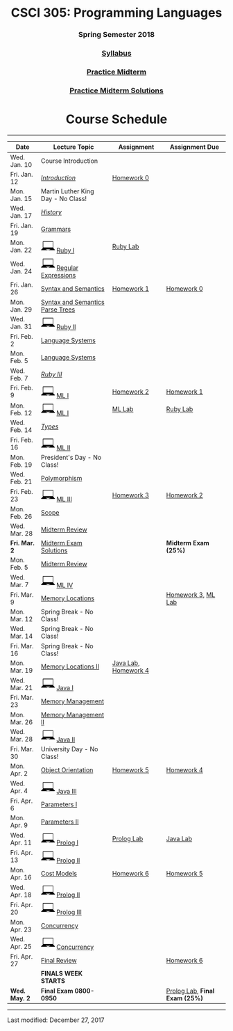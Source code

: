 <div align="center">
<h1>CSCI 305: Programming Languages</h1>
<h3>Spring Semester 2018</h3>

<h3><a href="syllabus.html">Syllabus</a></h3>

<h3><a href="exams/midterm-practice.pdf">Practice Midterm</a></h3>

<h3><a href="exams/midterm-practice.html">Practice Midterm Solutions</a></h3>

<h1>Course Schedule</h1>
</div>

---

Date | Lecture Topic | Assignment | Assignment Due
---- | ------------- | --------------- | ------------
Wed. Jan. 10 | Course Introduction | &nbsp; | &nbsp;
Fri. Jan. 12 | *[Introduction](lectures/l02_intro.html)* | [Homework 0](homeworks/hw0.html) | &nbsp;
Mon. Jan. 15 | Martin Luther King Day - No Class! | &nbsp; | &nbsp;
Wed. Jan. 17 | *[History](lectures/l03_history.html)* | &nbsp; | &nbsp;
Fri. Jan. 19 | [Grammars](lectures/l04_grammars.html) | &nbsp; | &nbsp;
Mon. Jan. 22 | ![laptop](images/laptop.png) [Ruby I](lectures/l05_ruby1.html) | [Ruby Lab](homeworks/ruby_lab.html) | &nbsp;
Wed. Jan. 24 | ![laptop](images/laptop.png) [Regular Expressions](lectures/l06_ruby_regex.html) | &nbsp; | &nbsp;
Fri. Jan. 26 | [Syntax and Semantics](lectures/l07_syntax.html) | [Homework 1](homeworks/hw1.html) | [Homework 0](homeworks/hw0.html)
Mon. Jan. 29 | [Syntax and Semantics](lectures/l08_syntax.html) [Parse Trees](lectures/l08-1_parse_trees.html) | &nbsp; | &nbsp;
Wed. Jan. 31 | ![laptop](images/laptop.png) [Ruby II](lectures/l09_ruby2.html) | &nbsp; | &nbsp;
Fri. Feb. 2 | [Language Systems](lectures/l10_langsys.html) | &nbsp; | &nbsp;
Mon. Feb. 5 | [Language Systems](lectures/l12_langsys.html) | &nbsp; | &nbsp;
Wed. Feb. 7 | *[Ruby III](lectures/l11_ruby3.html)* | &nbsp; | &nbsp;
Fri. Feb. 9 | ![laptop](images/laptop.png) [ML I](lectures/l13_ml1.html) | [Homework 2](homeworks/hw2.html) | [Homework 1](homeworks/hw1.html)
Mon. Feb. 12 | ![laptop](images/laptop.png) [ML I](lectures/l14_ml1.html) | [ML Lab](homeworks/ml_lab.html) | [Ruby Lab](homeworks/ruby_lab.html)
Wed. Feb. 14 | *[Types](lectures/l15_types.html)* | &nbsp; | &nbsp;
Fri. Feb. 16 | ![laptop](images/laptop.png) [ML II](lectures/l16_ml2.html) | &nbsp; | &nbsp;
Mon. Feb. 19 | President's Day - No Class! | &nbsp; | &nbsp;
Wed. Feb. 21 | [Polymorphism](lectures/l17_polymorphism.html) | &nbsp; | &nbsp;
Fri. Feb. 23 | ![laptop](images/laptop.png) [ML III](lectures/l18_ml3.html) | [Homework 3](homeworks/hw3.html) | [Homework 2](homeworks/hw2.html)
Mon. Feb. 26 | [Scope](lectures/l19_scope.html) | &nbsp; | &nbsp;
Wed. Mar. 28 | [Midterm Review](lectures/l20_midtermrev.html) | &nbsp; |
**Fri. Mar. 2** | [Midterm Exam Solutions](lectures/l20.5_midterm_solutions.html) | &nbsp; | **Midterm Exam (25%)**
Mon. Feb. 5 | [Midterm Review](lectures/l21_scope.html) | &nbsp; | &nbsp;
Wed. Mar. 7 | ![laptop](images/laptop.png) [ML IV](lectures/l22_ml4.html) | &nbsp; | &nbsp;
Fri. Mar. 9 | [Memory Locations](lectures/l23_memoryloc.html) | &nbsp; | [Homework 3](homeworks/hw3.html), [ML Lab](homeworks/ml_lab.html)
Mon. Mar. 12 | Spring Break - No Class! | &nbsp; | &nbsp;
Wed. Mar. 14 | Spring Break - No Class! | &nbsp; | &nbsp;
Fri. Mar. 16 | Spring Break - No Class! | &nbsp; | &nbsp;
Mon. Mar. 19 | [Memory Locations II](lectures/l24_memloc2.html) | [Java Lab](https://github.com/CSCI305/csci305-java-lab/), [Homework 4](homeworks/hw4.html) | &nbsp;
Wed. Mar. 21 | ![laptop](images/laptop.png) [Java I](lectures/l25_java1.html) | &nbsp; | &nbsp;
Fri. Mar. 23 | [Memory Management](lectures/l26_memmgmt.html) | &nbsp; | &nbsp;
Mon. Mar. 26 | [Memory Management II](lectures/l27_memmgmt2.html) | &nbsp; | &nbsp;
Wed. Mar. 28 | ![laptop](images/laptop.png) [Java II](lectures/l28_java2.html) | &nbsp; | &nbsp;
Fri. Mar. 30 | University Day - No Class! | &nbsp; | &nbsp;
Mon. Apr. 2 | [Object Orientation](lectures/l29_object.html) | [Homework 5](homeworks/hw5.html) | [Homework 4](homeworks/hw4.html)
Wed. Apr. 4 | ![laptop](images/laptop.png) [Java III](lectures/l30_java3.html) | &nbsp; | &nbsp;
Fri. Apr. 6 | [Parameters I](lectures/l31_params1.html) | &nbsp; | &nbsp;
Mon. Apr. 9 | [Parameters II](lectures/l32_params2.html) | &nbsp; | &nbsp;
Wed. Apr. 11 | ![laptop](images/laptop.png) [Prolog I](lectures/l33_prolog1.html) | [Prolog Lab]() | [Java Lab](https://github.com/CSCI305/csci305-java-lab/)
Fri. Apr. 13 | ![laptop](images/laptop.png) [Prolog II](lectures/l34_prolog2.html) | &nbsp; | &nbsp;
Mon. Apr. 16 | [Cost Models](lectures/l35_cost.html) | [Homework 6](homeworks/hw6.html) | [Homework 5](homeworks/hw5.html)
Wed. Apr. 18 | ![laptop](images/laptop.png) [Prolog II](lectures/l36_prolog2.html) | &nbsp; | &nbsp;
Fri. Apr. 20 | ![laptop](images/laptop.png) [Prolog III](lectures/l37_prolog3.html) | &nbsp; | &nbsp;
Mon. Apr. 23 | [Concurrency](lectures/l38_concurrency1.html) | &nbsp; | &nbsp;
Wed. Apr. 25 | ![laptop](images/laptop.png) [Concurrency](lectures/l39_concurrency2.html) | &nbsp; | &nbsp;
Fri. Apr. 27 | [Final Review](lectures/l40_finalrev.html) | &nbsp; | [Homework 6](homeworks/hw6.html)
&nbsp; | **FINALS WEEK STARTS** | &nbsp; | &nbsp;
**Wed. May. 2** | **Final Exam 0800-0950** | &nbsp; | [Prolog Lab](), **Final Exam (25%)**

---

Last modified: December 27, 2017
